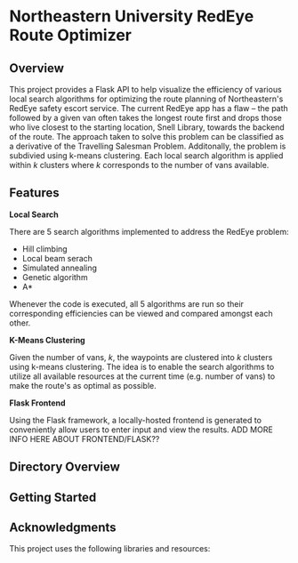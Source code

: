 # Northeastern University RedEye Route Optimizer

## Overview
This project provides a Flask API to help visualize the efficiency of various local search algorithms for optimizing the route planning of Northeastern's RedEye safety escort service. The current RedEye app has a flaw – the path followed by a given van often takes the longest route first and drops those who live closest to the starting location, Snell Library, towards the backend of the route. The approach taken to solve this problem can be classified as a derivative of the Travelling Salesman Problem. Additonally, the problem is subdivied using k-means clustering. Each local search algorithm is applied within $k$ clusters where $k$ corresponds to the number of vans available. 

## Features
**Local Search**

There are 5 search algorithms implemented to address the RedEye problem:
- Hill climbing
- Local beam serach
- Simulated annealing
- Genetic algorithm
- A*

Whenever the code is executed, all 5 algorithms are run so their corresponding efficiencies can be viewed and compared amongst each other.

**K-Means Clustering**

Given the number of vans, $k$, the waypoints are clustered into $k$ clusters using k-means clustering. The idea is to enable the search algorithms to utilize all available resources at the current time (e.g. number of vans) to make the route's as optimal as possible. 

**Flask Frontend**

Using the Flask framework, a locally-hosted frontend is generated to conveniently allow users to enter input and view the results.
ADD MORE INFO HERE ABOUT FRONTEND/FLASK??

## Directory Overview

## Getting Started

## Acknowledgments
This project uses the following libraries and resources:

